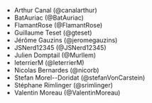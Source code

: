 - Arthur Canal (@canalarthur)
- BatAuriac (@BatAuriac)
- FlamantRose (@FlamantRose)
- Guillaume Teset (@gteset)
- Jérôme Gauzins (@jeromegauzins)
- JSNerd12345 (@JSNerd12345)
- Julien Domptail (@Murllem)
- leterrierM (@leterrierM)
- Nicolas Bernardes (@nicorb)
- Stefan Morel--Doridat (@stefanVonCarstein)
- Stéphane Rimlinger (@srimlinger)
- Valentin Moreau (@ValentinMoreau)
